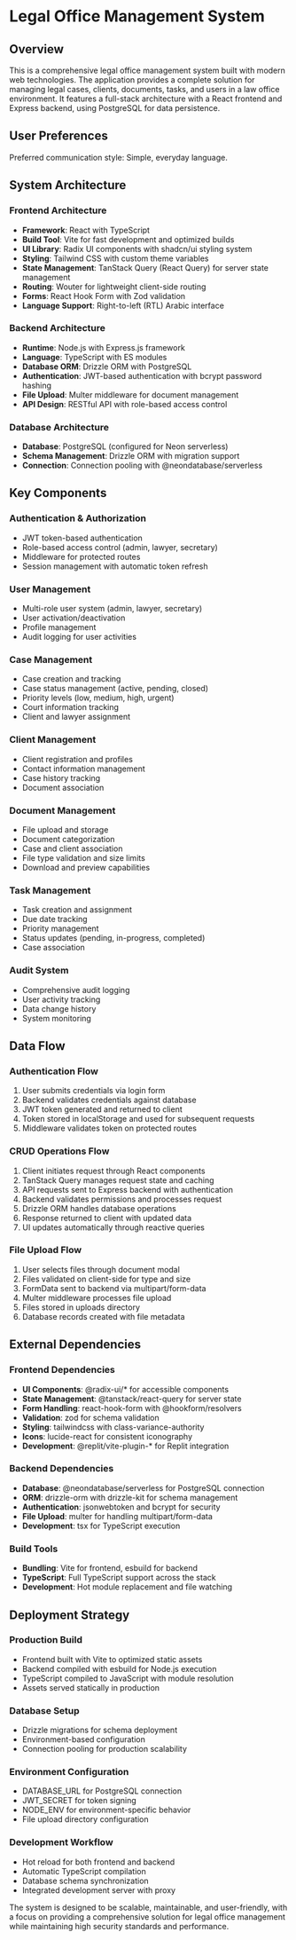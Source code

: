 # Legal Office Management System

## Overview

This is a comprehensive legal office management system built with modern web technologies. The application provides a complete solution for managing legal cases, clients, documents, tasks, and users in a law office environment. It features a full-stack architecture with a React frontend and Express backend, using PostgreSQL for data persistence.

## User Preferences

Preferred communication style: Simple, everyday language.

## System Architecture

### Frontend Architecture
- **Framework**: React with TypeScript
- **Build Tool**: Vite for fast development and optimized builds
- **UI Library**: Radix UI components with shadcn/ui styling system
- **Styling**: Tailwind CSS with custom theme variables
- **State Management**: TanStack Query (React Query) for server state management
- **Routing**: Wouter for lightweight client-side routing
- **Forms**: React Hook Form with Zod validation
- **Language Support**: Right-to-left (RTL) Arabic interface

### Backend Architecture
- **Runtime**: Node.js with Express.js framework
- **Language**: TypeScript with ES modules
- **Database ORM**: Drizzle ORM with PostgreSQL
- **Authentication**: JWT-based authentication with bcrypt password hashing
- **File Upload**: Multer middleware for document management
- **API Design**: RESTful API with role-based access control

### Database Architecture
- **Database**: PostgreSQL (configured for Neon serverless)
- **Schema Management**: Drizzle ORM with migration support
- **Connection**: Connection pooling with @neondatabase/serverless

## Key Components

### Authentication & Authorization
- JWT token-based authentication
- Role-based access control (admin, lawyer, secretary)
- Middleware for protected routes
- Session management with automatic token refresh

### User Management
- Multi-role user system (admin, lawyer, secretary)
- User activation/deactivation
- Profile management
- Audit logging for user activities

### Case Management
- Case creation and tracking
- Case status management (active, pending, closed)
- Priority levels (low, medium, high, urgent)
- Court information tracking
- Client and lawyer assignment

### Client Management
- Client registration and profiles
- Contact information management
- Case history tracking
- Document association

### Document Management
- File upload and storage
- Document categorization
- Case and client association
- File type validation and size limits
- Download and preview capabilities

### Task Management
- Task creation and assignment
- Due date tracking
- Priority management
- Status updates (pending, in-progress, completed)
- Case association

### Audit System
- Comprehensive audit logging
- User activity tracking
- Data change history
- System monitoring

## Data Flow

### Authentication Flow
1. User submits credentials via login form
2. Backend validates credentials against database
3. JWT token generated and returned to client
4. Token stored in localStorage and used for subsequent requests
5. Middleware validates token on protected routes

### CRUD Operations Flow
1. Client initiates request through React components
2. TanStack Query manages request state and caching
3. API requests sent to Express backend with authentication
4. Backend validates permissions and processes request
5. Drizzle ORM handles database operations
6. Response returned to client with updated data
7. UI updates automatically through reactive queries

### File Upload Flow
1. User selects files through document modal
2. Files validated on client-side for type and size
3. FormData sent to backend via multipart/form-data
4. Multer middleware processes file upload
5. Files stored in uploads directory
6. Database records created with file metadata

## External Dependencies

### Frontend Dependencies
- **UI Components**: @radix-ui/* for accessible components
- **State Management**: @tanstack/react-query for server state
- **Form Handling**: react-hook-form with @hookform/resolvers
- **Validation**: zod for schema validation
- **Styling**: tailwindcss with class-variance-authority
- **Icons**: lucide-react for consistent iconography
- **Development**: @replit/vite-plugin-* for Replit integration

### Backend Dependencies
- **Database**: @neondatabase/serverless for PostgreSQL connection
- **ORM**: drizzle-orm with drizzle-kit for schema management
- **Authentication**: jsonwebtoken and bcrypt for security
- **File Upload**: multer for handling multipart/form-data
- **Development**: tsx for TypeScript execution

### Build Tools
- **Bundling**: Vite for frontend, esbuild for backend
- **TypeScript**: Full TypeScript support across the stack
- **Development**: Hot module replacement and file watching

## Deployment Strategy

### Production Build
- Frontend built with Vite to optimized static assets
- Backend compiled with esbuild for Node.js execution
- TypeScript compiled to JavaScript with module resolution
- Assets served statically in production

### Database Setup
- Drizzle migrations for schema deployment
- Environment-based configuration
- Connection pooling for production scalability

### Environment Configuration
- DATABASE_URL for PostgreSQL connection
- JWT_SECRET for token signing
- NODE_ENV for environment-specific behavior
- File upload directory configuration

### Development Workflow
- Hot reload for both frontend and backend
- Automatic TypeScript compilation
- Database schema synchronization
- Integrated development server with proxy

The system is designed to be scalable, maintainable, and user-friendly, with a focus on providing a comprehensive solution for legal office management while maintaining high security standards and performance.